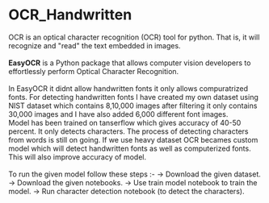 # OCR_Handwritten
OCR is an optical character recognition (OCR) tool for python. That is, it will recognize and "read" the text embedded in images.</br>
</br>
<B>EasyOCR</B> is a Python package that allows computer vision developers to effortlessly perform Optical Character Recognition.</br>
</br>
In EasyOCR it didnt allow handwritten fonts it only allows compuratrized fonts. For detecting handwritten fonts I have created my own dataset using NIST dataset which contains 8,10,000 images after filtering it only contains 30,000 images and I have also added 6,000 different font images.</br> Model has been trained on tanserflow which gives accuracy of   40-50 percent. It only detects characters. The process of detecting characters from words is still on going. If we use heavy dataset OCR becames custom model which will detect handwritten fonts as well as computerized fonts. This will also improve accuracy of model.</br>
</br>
To run the given model follow these steps :-
-> Download the given dataset.
-> Download the given notebooks.
-> Use train model notebook to train the model.
-> Run character detection notebook (to detect the characters).
